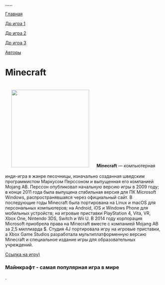 <!DOCTYPE html PUBLIC "-//W3C//DTD XHTML 1.0 Strict//EN" 
  "http://www.w3.org/TR/xhtml1/DTD/xhtml1-strict.dtd">
<html xmlns="http://www.w3.org/1999/xhtml">
 <head>
  <meta http-equiv="Content-Type" content="text/html; charset=utf-8" />
  <title>все равно что</title>
  <link href="главная.css" rel="stylesheet" type="text/css">
  <style type="text/css">
  </style>
 </head>    
 <body>
  <div id="container">
   <div id="header"><b>.....</b> </div>
   <div id="sidebar">
    <p><a href="C:\Users\1\Desktop\html\главная.html" target="др игра">Главная</a></p>
    <p><a href="C:\Users\1\Desktop\html\др игра 1.html" target="др игра">Др игра 1</a></p>
    <p><a href="C:\Users\1\Desktop\html\др игра 2.html" target="др игра">Др игра 2</a></p>
	<p><a href="C:\Users\1\Desktop\html\др игра 3.html" target="др игра">Др игра 3</a></p>
	<p><a href="C:\Users\1\Desktop\html\авторы.html" target="др игра">Авторы</a></p>
   </div>
   <div id="content">
    <h1>Minecraft</h1>
	<p> 
	<img style="margin:20px"  src="jpg/1.jpg" height="250px" class="rightimg">
	<b> Minecraft</b> — компьютерная инди-игра в жанре песочницы, изначально созданная шведским программистом Маркусом Перссоном и выпущенная его компанией Mojang AB. Перссон опубликовал начальную версию игры в 2009 году; в конце 2011 года была выпущена стабильная версия для ПК Microsoft Windows, распространявшаяся через официальный сайт. В последующие годы Minecraft была портирована на Linux и macOS для персональных компьютеров; на Android, iOS и Windows Phone для мобильных устройств; на игровые приставки PlayStation 4, Vita, VR, Xbox One, Nintendo 3DS, Switch и Wii U. В 2014 году корпорация Microsoft приобрела права на Minecraft вместе с компанией Mojang AB за 2,5 миллиарда $. Студия 4J портировала игру на игровые приставки, а Xbox Game Studios разработала мультиплатформенную версию Minecraft и специальное издание игры для образовательных учреждений. </p>
	<a href="https://vk.com/noych" target="_blank">Ссылка на игру)</a> <br>
	<h3> <p> Майнкрафт - самая популярная игра в мире </p> </h3>   
   </div> 
   <div id="footer">.</div>
  </div> 
 </body>
</html>
